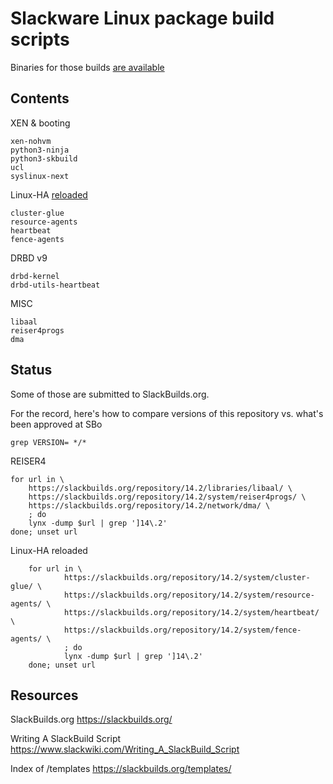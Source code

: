 # Slackware Linux package build scripts

Binaries for those builds [are available](https://lab.nethence.com/slackbuilds/)

## Contents

XEN & booting

	xen-nohvm
	python3-ninja
	python3-skbuild
	ucl
	syslinux-next

Linux-HA [reloaded](https://pub.nethence.com/server/linuxha-oldschool)

	cluster-glue
	resource-agents
	heartbeat
	fence-agents

DRBD v9

	drbd-kernel
	drbd-utils-heartbeat

MISC

	libaal
	reiser4progs
	dma

## Status

Some of those are submitted to SlackBuilds.org.

For the record, here's how to compare versions of this repository vs. what's been approved at SBo

	grep VERSION= */*

<!--
XEN & booting
-->

REISER4

	for url in \
		https://slackbuilds.org/repository/14.2/libraries/libaal/ \
		https://slackbuilds.org/repository/14.2/system/reiser4progs/ \
		https://slackbuilds.org/repository/14.2/network/dma/ \
		; do
		lynx -dump $url | grep ']14\.2'
	done; unset url

Linux-HA reloaded

        for url in \
                https://slackbuilds.org/repository/14.2/system/cluster-glue/ \
                https://slackbuilds.org/repository/14.2/system/resource-agents/ \
                https://slackbuilds.org/repository/14.2/system/heartbeat/ \
                https://slackbuilds.org/repository/14.2/system/fence-agents/ \
                ; do
                lynx -dump $url | grep ']14\.2'
        done; unset url

## Resources

SlackBuilds.org
https://slackbuilds.org/

Writing A SlackBuild Script
https://www.slackwiki.com/Writing_A_SlackBuild_Script

Index of /templates
https://slackbuilds.org/templates/

